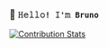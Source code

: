 ### 👋 ` 𝙷𝚎𝚕𝚕𝚘! 𝙸'𝚖 Bruno `

[![Contribution Stats](https://github-contribution-stats.vercel.app/api/?username=Bandikyu)](https://github.com/Bandikyu/github-contribution-stats/)

<!--
**Bandikyu/Bandikyu** is a ✨ _special_ ✨ repository because its `README.md` (this file) appears on your GitHub profile.

Here are some ideas to get you started:

- 🔭 I’m currently working on ...
- 🌱 I’m currently learning ...
- 👯 I’m looking to collaborate on ...
- 🤔 I’m looking for help with ...
- 💬 Ask me about ...
- 📫 How to reach me: ...
- 😄 Pronouns: ...
- ⚡ Fun fact: ...
-->

